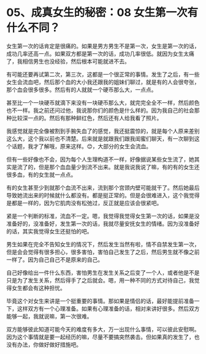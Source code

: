 # 05、成真女生的秘密：08 女生第一次有什么不同？

女生第一次的话肯定是很痛的。如果是男方男生不是第一次，女生是第一次的话，成功几率还高一点。如果双方都是第一次的话，成功几率很低。就因为女生太痛了，我相信男生也没经验，然后根本可能就进不去。

有可能还要再试第二次，第三次，这都是一个很正常的事情。发生了之后，有一些女生会流血吧，然后那个血的大小我还跟我的姐妹们聊过，就是有的人会很夸张，那个血会很多很多。然后有的人就就一个硬币那么大，一点点。

甚至比一个一块硬币就滴下来没有一块硬币那么大，就完完全全不一样，然后颜色也不一样。我之前还问过他，我说那你们的颜色是什么样的。因为我自己的社会那种比较深一点的。然后有那种鲜红色，然后还有人给我看了照片。

我感觉就是完全像被割到手腕失血了的感觉，我还挺震惊的，就是每个人原来差别这么大，这个我以前也不清楚。后来就是就跟我们跟我闺蜜们聊天，有一次聊到这个话题，我才了解哦，原来这样。😊，大部分的女生会流血。

但有一些好像也不会，因为每个人生理构道不一样，好像据说某些女生流了，她其实是流了的，但是那个血血量少到流不出来。就是我说我说了嘛，有的有的女生还很多血，有的女生就一点点。

有的女生甚至少到就那个血流不出来，流到那个宫颈内壁可能就干了。然后她最后导致她流出来的时候就什么都没有。都是挺正常的。但是会很难进入，这个我觉得是都是一样的，因为它肌肉没有松弛过，反正就是应该会很紧吧。

紧是一个判断的标准，流血不一定。嗯，我觉得我觉得女生第一次的话，如果是没准备好的，没准备好，发生第一次的话，我就尽量安抚女生的情绪。因为没准备好的话，其实我觉得女生还挺怕的吧。

男生如果在完全不告知女生的情况下，然后发生当然有啦，情不自禁发生第一次，但是会会觉得有很多担心，很多害怕，害怕自己发生了之后，然后男生就不像之前一样了。因为自己自己不是原来的自己。

自己好像给出一件什么东西，害怕男生在发生关系之后变了一个人，或者他是不是只是为了发生关系，然后得手了之后就会。嗯，用一种不同的方式对待自己，我觉得女生都会有这种担忧。

毕竟这个对女生来讲是一个挺重要的事情。那如果是情侣的话，最好能提前准备一下，这样双方有一个心理准备。如果有心理准备的话，相对来讲好很多。然后双方能够一起，我就说嘛，第一次很难。

双方能够彼此知道可能今天的难度有多大，万一出现什么事情，可以彼此安慰啊。因为这个事情就是要一起经历的嘛，尽量不要搞突然袭击。但如果真的发生了，也没有办法，你做好做好措施吧。

